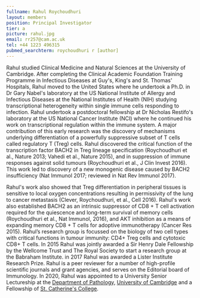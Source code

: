 ```yaml
---
fullname: Rahul Roychoudhuri
layout: members
position: Principal Investigator
tier: a
picture: rahul.jpg
email: rr257@cam.ac.uk
tel: +44 1223 496315
pubmed_searchterm: roychoudhuri r [author]
---
```


Rahul studied Clinical Medicine and Natural Sciences at the University of Cambridge. After completing the Clinical Academic Foundation Training Programme in Infectious Diseases at Guy's, King's and St. Thomas' Hospitals, Rahul moved to the United States where he undertook a Ph.D. in Dr Gary Nabel's laboratory at the US National Institute of Allergy and Infectious Diseases at the National Institutes of Health (NIH) studying transcriptional heterogeneity within single immune cells responding to infection. Rahul undertook a postdoctoral fellowship at Dr Nicholas Restifo's laboratory at the US National Cancer Institute (NCI) where he continued his work on transcriptional regulation within the immune system. A major contribution of this early research was the discovery of mechanisms underlying differentiation of a powerfully suppressive subset of T cells called regulatory T (Treg) cells. Rahul discovered the critical function of the transcription factor BACH2 in Treg lineage specification (Roychoudhuri et al., Nature 2013; Vahedi et al., Nature 2015), and in suppression of immune responses against solid tumours (Roychoudhuri et al., J Clin Invest 2016). This work led to discovery of a new monogenic disease caused by BACH2 insufficiency (Nat Immunol 2017; reviewed in Nat Rev Immunol 2017).  

Rahul's work also showed that Treg differentiation in peripheral tissues is sensitive to local oxygen concentrations resulting in permissivity of the lung to cancer metastasis 
(Clever, Roychoudhuri, et al., Cell 2016). Rahul's work also established BACH2 as an intrinsic suppressor of CD8 + T cell activation required for the quiescence and long-term survival
 of memory cells (Roychoudhuri et al., Nat Immunol, 2016), and AKT inhibition as a means of expanding memory CD8 + T cells for adoptive immunotherapy (Cancer Res 2015). Rahul’s 
research group is focussed on the biology of two cell types with critical functions in tumour immunity: CD4+ Treg cells and cytotoxic CD8+ T cells. In 2015 Rahul was jointly awarded a
 Sir Henry Dale Fellowship by the Wellcome Trust and The Royal Society to start a research group at the Babraham Institute. in 2017 Rahul was awarded a Lister Institute Research Prize. Rahul is a peer reviewer for a number of high-profile scientific journals and grant agencies, and serves on the Editorial board of Immunology. In 2020, Rahul was appointed to a University Senior Lectureship at the [Department of Pathology](https://www.path.cam.ac.uk/), [University of Cambridge](https://www.cam.ac.uk) and a Fellowship of [St. Catherine's College](https://www.caths.cam.ac.uk/).